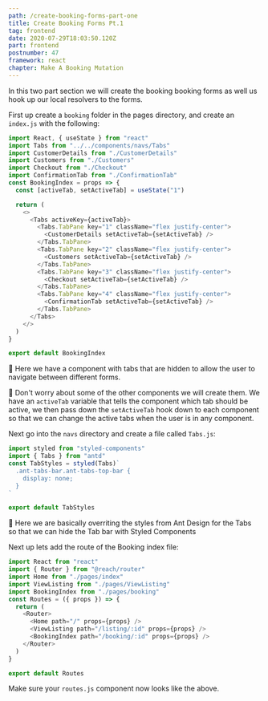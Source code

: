 ```yaml
---
path: /create-booking-forms-part-one
title: Create Booking Forms Pt.1
tag: frontend
date: 2020-07-29T18:03:50.120Z
part: frontend
postnumber: 47
framework: react
chapter: Make A Booking Mutation
---
```


In this two part section we will create the booking booking forms as well us hook up our local resolvers to the forms.

First up create a `booking` folder in the pages directory, and create an `index.js` with the following:

```javascript
import React, { useState } from "react"
import Tabs from "../../components/navs/Tabs"
import CustomerDetails from "./CustomerDetails"
import Customers from "./Customers"
import Checkout from "./Checkout"
import ConfirmationTab from "./ConfirmationTab"
const BookingIndex = props => {
  const [activeTab, setActiveTab] = useState("1")

  return (
    <>
      <Tabs activeKey={activeTab}>
        <Tabs.TabPane key="1" className="flex justify-center">
          <CustomerDetails setActiveTab={setActiveTab} />
        </Tabs.TabPane>
        <Tabs.TabPane key="2" className="flex justify-center">
          <Customers setActiveTab={setActiveTab} />
        </Tabs.TabPane>
        <Tabs.TabPane key="3" className="flex justify-center">
          <Checkout setActiveTab={setActiveTab} />
        </Tabs.TabPane>
        <Tabs.TabPane key="4" className="flex justify-center">
          <ConfirmationTab setActiveTab={setActiveTab} />
        </Tabs.TabPane>
      </Tabs>
    </>
  )
}

export default BookingIndex
```

🌊 Here we have a component with tabs that are hidden to allow the user to navigate between different forms.

🌊 Don't worry about some of the other components we will create them. We have an `activeTab` variable that tells the component which tab should be active, we then pass down the `setActiveTab` hook down to each component so that we can change the active tabs when the user is in any component.

Next go into the `navs` directory and create a file called `Tabs.js`:

```javascript
import styled from "styled-components"
import { Tabs } from "antd"
const TabStyles = styled(Tabs)`
  .ant-tabs-bar.ant-tabs-top-bar {
    display: none;
  }
`

export default TabStyles
```

🌊 Here we are basically overriting the styles from Ant Design for the Tabs so that we can hide the Tab bar with Styled Components

Next up lets add the route of the Booking index file:

```javascript
import React from "react"
import { Router } from "@reach/router"
import Home from "./pages/index"
import ViewListing from "./pages/ViewListing"
import BookingIndex from "./pages/booking"
const Routes = ({ props }) => {
  return (
    <Router>
      <Home path="/" props={props} />
      <ViewListing path="/listing/:id" props={props} />
      <BookingIndex path="/booking/:id" props={props} />
    </Router>
  )
}

export default Routes
```

Make sure your `routes.js` component now looks like the above.
